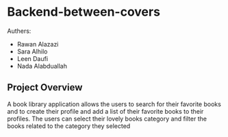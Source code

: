 # Backend-between-covers
Authers:

- Rawan Alazazi
- Sara Alhilo
- Leen Daufi
- Nada Alabduallah
## Project Overview
A book library application allows the users to search for their favorite books and to create their profile and add a list of their favorite books to their profiles. The users can select their lovely books category and filter the books related to the category they selected
